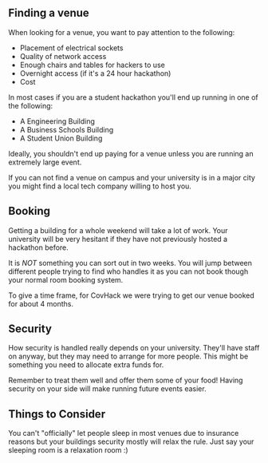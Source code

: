 ## Finding a venue

When looking for a venue, you want to pay attention to the following:

* Placement of electrical sockets
* Quality of network access
* Enough chairs and tables for hackers to use
* Overnight access (if it's a 24 hour hackathon)
* Cost

In most cases if you are a student hackathon you'll end up running in one of
the following:

* A Engineering Building
* A Business Schools Building
* A Student Union Building

Ideally, you shouldn't end up paying for a venue unless you are running
an extremely large event.

If you can not find a venue on campus and your university is in a major city
you might find a local tech company willing to host you.

## Booking

Getting a building for a whole weekend will take a lot of work. Your university
will be very hesitant if they have not previously hosted a hackathon before.

It is _NOT_ something you can sort out in two weeks. You will jump between
different people trying to find who handles it as you can not book though
your normal room booking system.

To give a time frame, for CovHack we were trying to get our venue booked for
about 4 months.

## Security

How security is handled really depends on your university. They'll have staff
on anyway, but they may need to arrange for more people. This might be
something you need to allocate extra funds for.

Remember to treat them well and offer them some of your food! Having security
on your side will make running future events easier.

## Things to Consider

You can't "officially" let people sleep in most venues due to insurance reasons
but your buildings security mostly will relax the rule. Just say your sleeping
room is a relaxation room :)
